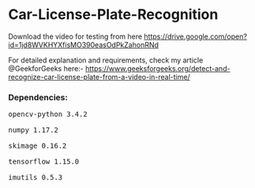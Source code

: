 # Car-License-Plate-Recognition

Download the video for testing from here https://drive.google.com/open?id=1jd8WVKHYXfisMO390easOdPkZahonRNd

For detailed explanation and requirements, check my article @GeekforGeeks here:- https://www.geeksforgeeks.org/detect-and-recognize-car-license-plate-from-a-video-in-real-time/

### Dependencies:
<pre>
opencv-python 3.4.2<br>
numpy 1.17.2<br>
skimage 0.16.2<br>
tensorflow 1.15.0<br>
imutils 0.5.3</pre>

